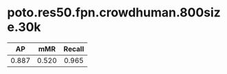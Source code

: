 # poto.res50.fpn.crowdhuman.800size.30k

|  AP   |  mMR  |  Recall  |
|:-----:|:-----:|:--------:|
| 0.887 | 0.520 |  0.965   |
